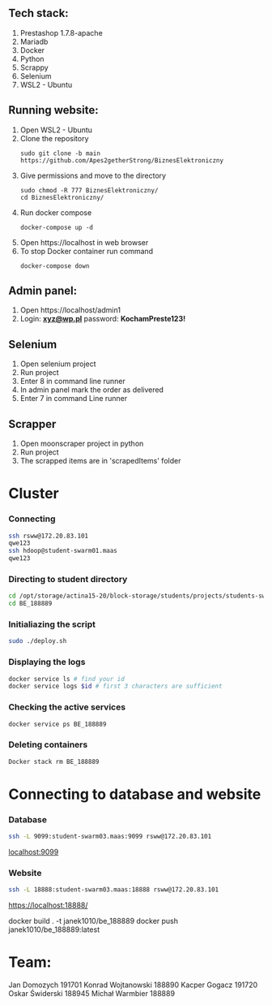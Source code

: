 ## Tech stack:

1. Prestashop 1.7.8-apache
2. Mariadb
3. Docker
4. Python
5. Scrappy
6. Selenium
7. WSL2 - Ubuntu

## Running website:

1. Open WSL2 - Ubuntu 
2. Clone the repository
    ```
    sudo git clone -b main https://github.com/Apes2getherStrong/BiznesElektroniczny
    ```
3. Give permissions and move to the directory 
    ```
    sudo chmod -R 777 BiznesElektroniczny/
    cd BiznesElektroniczny/
    ```
4. Run docker compose
    ```
    docker-compose up -d
    ```
5. Open https://localhost in web browser 
6. To stop Docker container run command
    ```
    docker-compose down
    ```

## Admin panel:

1. Open https://localhost/admin1
2. Login: **xyz@wp.pl** password: **KochamPreste123!**

## Selenium
1. Open selenium project
2. Run project
3. Enter 8 in command line runner
4. In admin panel mark the order as delivered
5. Enter 7 in command Line runner
   
## Scrapper
1. Open moonscraper project in python
2. Run project
3. The scrapped items are in 'scrapedItems' folder

# Cluster
### Connecting

```bash
ssh rsww@172.20.83.101
qwe123
ssh hdoop@student-swarm01.maas
qwe123 
```

### Directing to student directory

```bash
cd /opt/storage/actina15-20/block-storage/students/projects/students-swarm-services
cd BE_188889
```

### Initialiazing the script

```bash
sudo ./deploy.sh
```
### Displaying the logs

```bash
docker service ls # find your id
docker service logs $id # first 3 characters are sufficient
```

### Checking the active services
```bash
docker service ps BE_188889
```

### Deleting containers
```bash
Docker stack rm BE_188889
```

# Connecting to database and website

### Database
```bash
ssh -L 9099:student-swarm03.maas:9099 rsww@172.20.83.101
```
[localhost:9099](localhost:9099)

### Website
```bash
ssh -L 18888:student-swarm03.maas:18888 rsww@172.20.83.101
```
[https://localhost:18888/](https://localhost:18888/)

docker build . -t janek1010/be_188889
docker push janek1010/be_188889:latest



# Team:
Jan Domozych 191701
Konrad Wojtanowski 188890
Kacper Gogacz 191720
Oskar Świderski 188945
Michał Warmbier 188889
